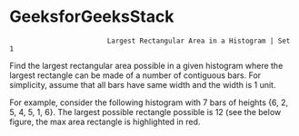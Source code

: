 # GeeksforGeeksStack

                            Largest Rectangular Area in a Histogram | Set 1

Find the largest rectangular area possible in a given histogram where the largest rectangle can be made of a number of contiguous bars. For simplicity, assume that all bars have same width and the width is 1 unit. 

For example, consider the following histogram with 7 bars of heights {6, 2, 5, 4, 5, 1, 6}. The largest possible rectangle possible is 12 (see the below figure, the max area rectangle is highlighted in red.